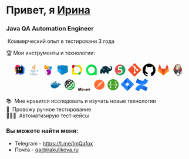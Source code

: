 <h1>Привет, я <a href="(https://github.com/theQuietFox)" target="_blank">Ирина</a></h1>
<h3>Java QA Automation Engineer</h3>
&nbsp;Коммерческий опыт в тестировани 3 года

🏆 Мои инструменты и технологии:
<p align="center">
<img width="7%" title="IntelliJ IDEA" src="resources/Idea.svg">
<img width="7%" title="Java" src="resources/Java.svg">
<img width="7%" title="Selenide" src="resources/Selenide.svg">
<img width="7%" title="Selenoid" src="resources/Selenoid.svg">
<img width="7%" title="Allure Report" src="resources/Allure.svg">
<img width="7%" title="Allure Test Ops" src="resources/Allure_TO.svg">
<img width="7%" title="Gradle" src="resources/Gradle.svg">
<img width="7%" title="JUnit5" src="resources/Junit5.svg">
<img width="7%" title="GitHub" src="resources/Git.svg">
<img width="7%" title="GitHub" src="resources/Github.png">
<img width="7%" title="GitHub" src="resources/gitlab_logo_logos_icon.png">
<img width="7%" title="Jenkins" src="resources/Jenkins.svg">
<img width="7%" title="Jenkins" src="resources/Docker.svg">
<img width="7%" title="Rest Assured" src="resources/Rest-Assured.png">
<img width="7%" title="Rest Assured" src="resources/Maven.svg">
<img width="7%" title="Rest Assured" src="resources/Postman.svg">
<img width="7%" title="Rest Assured" src="resources/Swagger.svg">
<img width="7%" title="Rest Assured" src="resources/Jira.svg">
<img width="7%" title="Rest Assured" src="resources/Confluence.svg">
</p>




📚 &nbsp;Мне нравится исследовать и изучать новые технологии \
🐞 &nbsp;Провожу ручное тестирование\
👩🏻‍💻 &nbsp;Автоматизирую тест-кейсы
&nbsp;


### Вы можете найти меня:

+  Telegram - https://t.me/ImQafox
+ Почта - qa@irakulikova.ru

